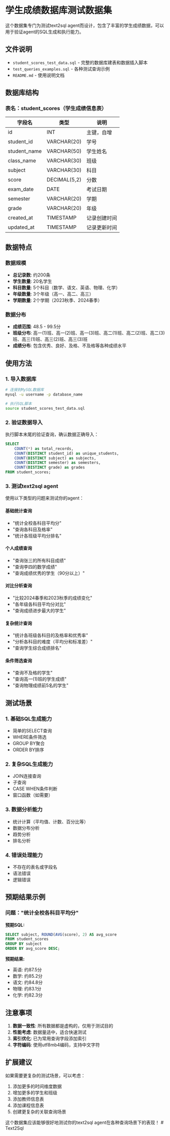 # 学生成绩数据库测试数据集

这个数据集专门为测试text2sql agent而设计，包含了丰富的学生成绩数据，可以用于验证agent的SQL生成和执行能力。

## 文件说明

- `student_scores_test_data.sql` - 完整的数据库建表和数据插入脚本
- `test_queries_examples.sql` - 各种测试查询示例
- `README.md` - 使用说明文档

## 数据库结构

### 表名：student_scores（学生成绩信息表）

| 字段名 | 类型 | 说明 |
|--------|------|------|
| id | INT | 主键，自增 |
| student_id | VARCHAR(20) | 学号 |
| student_name | VARCHAR(50) | 学生姓名 |
| class_name | VARCHAR(30) | 班级 |
| subject | VARCHAR(30) | 科目 |
| score | DECIMAL(5,2) | 分数 |
| exam_date | DATE | 考试日期 |
| semester | VARCHAR(20) | 学期 |
| grade | VARCHAR(20) | 年级 |
| created_at | TIMESTAMP | 记录创建时间 |
| updated_at | TIMESTAMP | 记录更新时间 |

## 数据特点

### 数据规模
- **总记录数**: 约200条
- **学生数量**: 20名学生
- **科目数量**: 5个科目（数学、语文、英语、物理、化学）
- **年级数量**: 3个年级（高一、高二、高三）
- **学期数量**: 2个学期（2023秋季、2024春季）

### 数据分布
- **成绩范围**: 48.5 - 99.5分
- **班级分布**: 高一(1)班、高一(2)班、高一(3)班、高二(1)班、高二(2)班、高二(3)班、高三(1)班、高三(2)班、高三(3)班
- **成绩分布**: 包含优秀、良好、及格、不及格等各种成绩水平

## 使用方法

### 1. 导入数据库

```bash
# 连接到MySQL数据库
mysql -u username -p database_name

# 执行SQL脚本
source student_scores_test_data.sql
```

### 2. 验证数据导入

执行脚本末尾的验证查询，确认数据正确导入：

```sql
SELECT 
    COUNT(*) as total_records,
    COUNT(DISTINCT student_id) as unique_students,
    COUNT(DISTINCT subject) as subjects,
    COUNT(DISTINCT semester) as semesters,
    COUNT(DISTINCT grade) as grades
FROM student_scores;
```

### 3. 测试text2sql agent

使用以下类型的问题来测试你的agent：

#### 基础统计查询
- "统计全校各科目平均分"
- "查询各科目及格率"
- "统计各班级平均分排名"

#### 个人成绩查询
- "查询张三的所有科目成绩"
- "查询李四的数学成绩"
- "查询成绩优秀的学生（90分以上）"

#### 对比分析查询
- "比较2024春季和2023秋季的成绩变化"
- "各年级各科目平均分对比"
- "查询成绩进步最大的学生"

#### 复杂统计查询
- "统计各班级各科目的及格率和优秀率"
- "分析各科目的难度（平均分和标准差）"
- "查询学生综合成绩排名"

#### 条件筛选查询
- "查询不及格的学生"
- "查询高一(1)班的学生成绩"
- "查询物理成绩前5名的学生"

## 测试场景

### 1. 基础SQL生成能力
- 简单的SELECT查询
- WHERE条件筛选
- GROUP BY聚合
- ORDER BY排序

### 2. 复杂SQL生成能力
- JOIN连接查询
- 子查询
- CASE WHEN条件判断
- 窗口函数（如需要）

### 3. 数据分析能力
- 统计计算（平均值、计数、百分比等）
- 数据分布分析
- 趋势分析
- 排名分析

### 4. 错误处理能力
- 不存在的表名或字段名
- 语法错误
- 逻辑错误

## 预期结果示例

### 问题："统计全校各科目平均分"

**预期SQL:**
```sql
SELECT subject, ROUND(AVG(score), 2) AS avg_score 
FROM student_scores 
GROUP BY subject 
ORDER BY avg_score DESC;
```

**预期结果:**
- 英语: 约87.5分
- 数学: 约85.2分
- 语文: 约84.8分
- 物理: 约83.1分
- 化学: 约82.3分

## 注意事项

1. **数据一致性**: 所有数据都是虚构的，仅用于测试目的
2. **性能考虑**: 数据量适中，适合快速测试
3. **索引优化**: 已为常用查询字段添加索引
4. **字符编码**: 使用utf8mb4编码，支持中文字符

## 扩展建议

如果需要更复杂的测试场景，可以考虑：

1. 添加更多的时间维度数据
2. 增加更多的学生和班级
3. 添加教师信息表
4. 添加课程信息表
5. 创建更复杂的关联查询场景

这个数据集应该能够很好地测试你的text2sql agent在各种查询场景下的表现！ # Text2Sql
